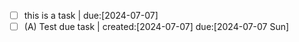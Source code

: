
- [ ] this is a task | due:[2024-07-07]
- [ ] (A) Test due task | created:[2024-07-07] due:[2024-07-07 Sun]
